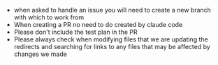 - when asked to handle an issue you will need to create a new branch with which to work from
- When creating a PR no need to do created by claude code
- Please don't include the test plan in the PR
- Please always check when modifying files that we are updating the redirects and searching for links to any files that may be affected by changes we made